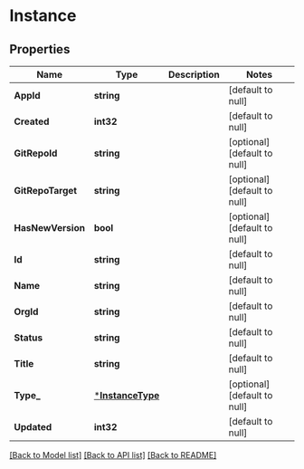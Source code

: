 # Instance

## Properties
Name | Type | Description | Notes
------------ | ------------- | ------------- | -------------
**AppId** | **string** |  | [default to null]
**Created** | **int32** |  | [default to null]
**GitRepoId** | **string** |  | [optional] [default to null]
**GitRepoTarget** | **string** |  | [optional] [default to null]
**HasNewVersion** | **bool** |  | [optional] [default to null]
**Id** | **string** |  | [default to null]
**Name** | **string** |  | [default to null]
**OrgId** | **string** |  | [default to null]
**Status** | **string** |  | [default to null]
**Title** | **string** |  | [default to null]
**Type_** | [***InstanceType**](InstanceType.md) |  | [optional] [default to null]
**Updated** | **int32** |  | [default to null]

[[Back to Model list]](../README.md#documentation-for-models) [[Back to API list]](../README.md#documentation-for-api-endpoints) [[Back to README]](../README.md)


